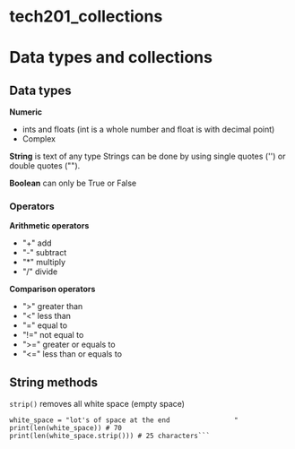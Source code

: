 # tech201_collections
# Data types and collections

## Data types
**Numeric**
- ints and floats (int is a whole number and float is with decimal point)
- Complex

**String** is text of any type
Strings can be done by using single quotes ('') or double quotes ("").

**Boolean** can only be True or False

### Operators
**Arithmetic operators**
- "+" add
- "-" subtract 
- "*" multiply
- "/" divide

**Comparison operators**
- ">" greater than
- "<" less than 
- "=" equal to
- "!=" not equal to
- ">=" greater or equals to
- "<=" less than or equals to

## String methods
`strip()` removes all white space (empty space)

```
white_space = "lot's of space at the end                "
print(len(white_space)) # 70
print(len(white_space.strip())) # 25 characters```


